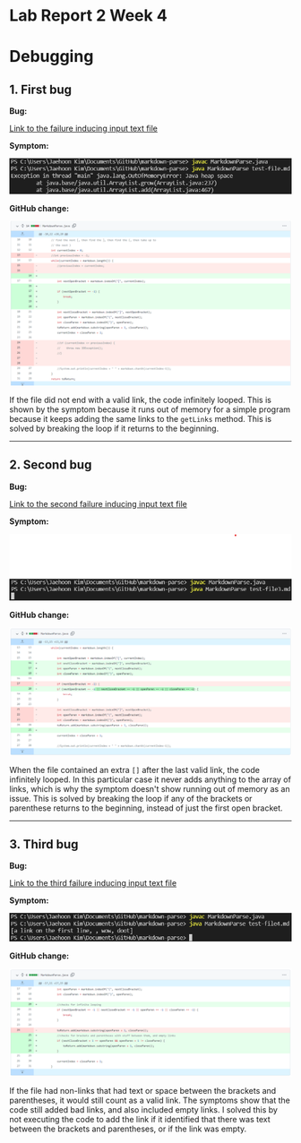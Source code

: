 # Lab Report 2 Week 4

# Debugging

## 1. First bug

**Bug:** 

[Link to the failure inducing input text file](misc/test-file.md)

**Symptom:**

![Image](images2/error1.png)

**GitHub change:**

![Image](images2/error1githubsolution.png)

If the file did not end with a valid link, the code infinitely looped. This is shown by the symptom because it runs out of memory for a simple program because it keeps adding the same links to the `getLinks` method. This is solved by breaking the loop if it returns to the beginning.

---

## 2. Second bug

**Bug:**

[Link to the second failure inducing input text file](misc/test-file3.md)

**Symptom:**

![Image](images2/error2.png)

**GitHub change:**

![Image](images2/error2githubsolution.png)

When the file contained an extra `[]` after the last valid link, the code infinitely looped. In this particular case it never adds anything to the array of links, which is why the symptom doesn't show running out of memory as an issue. This is solved by breaking the loop if any of the brackets or parenthese returns to the beginning, instead of just the first open bracket.

---

## 3. Third bug

**Bug:**

[Link to the third failure inducing input text file](misc/test-file4.md)

**Symptom:**

![Image](images2/error3.png)

**GitHub change:**

![Image](images2/error3githubsolution.png)

If the file had non-links that had text or space between the brackets and parentheses, it would still count as a valid link. The symptoms show that the code still added bad links, and also included empty links. I solved this by not executing the code to add the link if it identified that there was text between the brackets and parentheses, or if the link was empty.